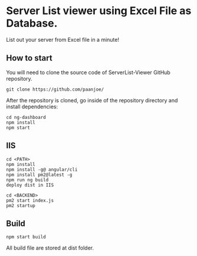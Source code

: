 # Server List viewer using Excel File as Database.

List out your server from Excel file in a minute!

## How to start

You will need to clone the source code of ServerList-Viewer GitHub repository.

`git clone https://github.com/paanjoe/`

After the repository is cloned, go inside of the repository directory and install dependencies:

```
cd ng-dashboard
npm install
npm start
```

## IIS
```
cd <PATH>
npm install
npm install -g@ angular/cli
npm install pm2@latest -g
npm run ng build
deploy dist in IIS

cd <BACKEND>
pm2 start index.js
pm2 startup

```
## Build
```
npm start build
```
All build file are stored at dist folder.
